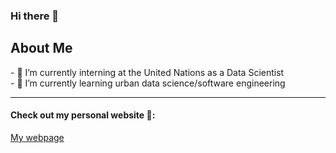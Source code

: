 ### Hi there 👋

<h2>About Me</h2>
- 🔭 I’m currently interning at the United Nations as a Data Scientist
<br>
- 🌱 I’m currently learning urban data science/software engineering

<hr>
<h4> Check out my personal website 📸: </h4>
<a href="https://joyceyin.github.io/">My webpage</a>
                                        
<!-- 
- 🔭 I’m currently working on ...
- 🌱 I’m currently learning ...
- 👯 I’m looking to collaborate on ...
- 🤔 I’m looking for help with ...
- 💬 Ask me about ...
- 📫 How to reach me: ...
- 😄 Pronouns: ...
- ⚡ Fun fact: ... -->
